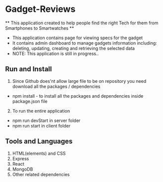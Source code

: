 # Gadget-Reviews

** This application created to help people find the right Tech for them from Smartphones to Smartwatches **

* This application contains page for viewing specs for the gadget
* It contains admin dashboard to manage gadgets information including:  deleting, updating, creating and retrieving the selected data
* NOTE: This application is still in progress..

## Run and Install

1. Since Github does'nt allow large file to be on repository you need download all the packages / dependencies
* npm install - to install all the packages and dependencies inside package.json file

2. To run the entire application
* npm run devStart in server folder
* npm run start in client folder

## Tools and Languages

1. HTML(elements) and CSS
2. Express
3. React 
4. MongoDB
5. Other related dependencies
 
